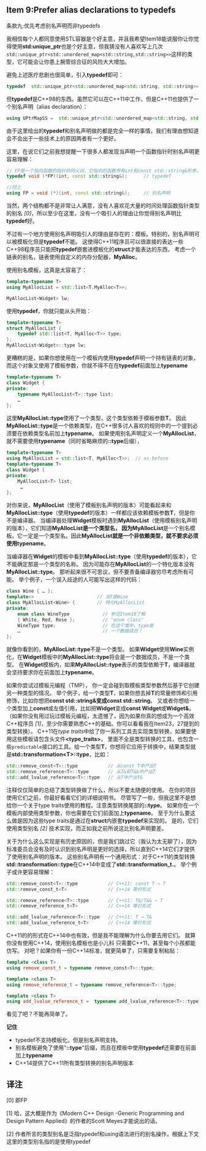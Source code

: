 ## Item 9:Prefer alias declarations to typedefs
条款九:优先考虑别名声明而非typedefs

我相信每个人都同意使用STL容器是个好主意，并且我希望Item18能说服你让你觉得使用**std:unique_ptr**也是个好主意，但我猜没有人喜欢写上几次 `std::unique_ptr<std::unordered_map<std::string,std::string>>`这样的类型，它可能会让你患上腕管综合征的风险大大增加。

避免上述医疗悲剧也很简单，引入**typedef**即可：
````cpp
typedef  std::unique_ptr<std::unordered_map<std::string, std::string>>  UPtrMapSS; 
````
但**typedef**是C++98的东西。虽然它可以在C++11中工作，但是C++11也提供了一个别名声明（alias declaration）：
````cpp
using UPtrMapSS =  std::unique_ptr<std::unordered_map<std::string, std::string>>;
````
由于这里给出的**typedef**和别名声明做的都是完全一样的事情，我们有理由想知道会不会出于一些技术上的原因两者有一个更好。

这里，在说它们之前我想提醒一下很多人都发现当声明一个函数指针时别名声明更容易理解：
````cpp
// FP是一个指向函数的指针的同义词，它指向的函数带有int和const std::string&形参，不返回任何东西
typedef void (*FP)(int, const std::string&);      // typedef

//同上
using FP = void (*)(int, const std::string&);     // 别名声明
````

当然，两个结构都不是非常让人满意，没有人喜欢花大量的时间处理函数指针类型的别名 _[0]_，所以至少在这里，没有一个吸引人的理由让你觉得别名声明比**typedef**好。

不过有一个地方使用别名声明吸引人的理由是存在的：模板。特别的，别名声明可以被模板化但是**typedef**不能。
这使得C++11程序员可以很直接的表达一些C++98程序员只能把**typedef**嵌套进模板化的**struct**才能表达的东西，
考虑一个链表的别名，链表使用自定义的内存分配器，**MyAlloc**。

使用别名模板，这真是太容易了：
````cpp
template<typename T>
using MyAllocList = std::list<T,MyAlloc<T>>;

MyAllocList<Widget> lw;
````
使用**typedef**，你就只能从头开始：
````cpp
template<typename T>                     
struct MyAllocList {                    
    typedef std::list<T, MyAlloc<T>> type;  
};                                      
MyAllocList<Widget>::type lw;         
````
更糟糕的是，如果你想使用在一个模板内使用**typedef**声明一个持有链表的对象，而这个对象又使用了模板参数，你就不得不在在**typedef**前面加上**typename**
````cpp
template<typename T> 
class Widget {                     
private:                               
    typename MyAllocList<T>::type list;    
    … 
}; 
````
这里**MyAllocList<T>::type**使用了一个类型，这个类型依赖于模板参数**T**。
因此**MyAllocList<T>::type**是一个依赖类型，在C++很多讨人喜欢的规则中的一个提到必须要在依赖类型名前加上**typename**。
如果使用别名声明定义一个**MyAllocList**，就不需要使用**typename**（同时省略麻烦的<b>::type</b>后缀），
````cpp
template<typename T> 
using MyAllocList = std::list<T, MyAlloc<T>>;  // as before
template<typename T> 
class Widget { 
private:  
    MyAllocList<T> list;                    
     …                                            
};
````
对你来说，**MyAllocList<T>**（使用了模板别名声明的版本）可能看起来和**MyAllocList<T>::type**（使用**typedef**的版本）一样都应该依赖模板参数**T**，但是你不是编译器。
当编译器处理**Widget**模板时遇到**MyAllocList<T>**（使用模板别名声明的版本），它们知道**MyAllocList<T>**是一个类型名，
因为**MyAllocList**是一个别名模板。它一定是一个类型名。因此**MyAllocList<T>**就是一个非依赖类型，就不要求必须使用**typename**。

当编译器在**Widget**的模板中看到**MyAllocList<T>::type**（使用**typedef**的版本），它不能确定那是一个类型的名称。
因为可能存在**MyAllocList**的一个特化版本没有**MyAllocList<T>::type**。
那听起来很不可思议，但不要责备编译器穷尽考虑所有可能。
举个例子，一个误入歧途的人可能写出这样的代码：
````cpp
class Wine { … };
template<>                       // 当T是Wine
class MyAllocList<Wine> {        // 特化MyAllocList
private:  
    enum class WineType            // 参见Item10了解  
    { White, Red, Rose };          // "enum class"
    WineType type;                 // 在这个类中，type是
    …                              // 一个数据成员！
};
````
就像你看到的，**MyAllocList<Wine>::type**不是一个类型。
如果**Widget**使用**Wine**实例化，在**Widget**模板中的**MyAllocList<Wine>::type**将会是一个数据成员，不是一个类型。
在**Widget**模板内，如果**MyAllocList<Wine>::type**表示的类型依赖于**T**，编译器就会坚持要求你在前面加上**typename**。

如果你尝试过模板元编程（TMP）， 你一定会碰到取模板类型参数然后基于它创建另一种类型的情况。
举个例子，给一个类型**T**，如果你想去掉**T**的常量修饰和引用修饰，比如你想把**const std::string&**变成**const std::string**。
又或者你想给一个类型加上**const**或左值引用，比如把**Widget**变成**const Widget**或**Widget&**。
（如果你没有用过玩过模板元编程，太遗憾了，因为如果你真的想成为一个高效C++程序员 _[1]_，至少你需要熟悉C++的基础。你可以看看我在Item23，27提到的类型转换）。
C++11在<em>type traits</em>中给了你一系列工具去实现类型转换，如果要使用这些模板请包含头文件<b><type_traits></b>。
里面不全是类型转换的工具，也包含一些`predictable`接口的工具。给一个类型**T**，你想将它应用于转换中，结果类型就是**std::transformation\<T\>::type**，比如：
````cpp
std::remove_const<T>::type           // 从const T中产出T
std::remove_reference<T>::type       // 从T&和T&&中产出T
std::add_lvalue_reference<T>::type   // 从T中产出T&
````
注释仅仅简单的总结了类型转换做了什么，所以不要太随便的使用。
在你的项目使用它们之前，你最好看看它们的详细说明书。
尽管写了一些，但我这里不是想给你一个关于type traits使用的教程。注意类型转换尾部的<b>::type</b>。
如果你在一个模板内部使用类型参数，你也需要在它们前面加上**typename**。
至于为什么要这么做是因为这些type traits是通过在**struct**内嵌套**typedef**来实现的。
是的，它们使用类型别名 _[2]_ 技术实现，而正如我之前所说这比别名声明要差。

关于为什么这么实现是有历史原因的，但是我们跳过它（我认为太无聊了），因为标准委员会没有及时认识到别名声明是更好的选择，所以直到C++14它们才提供了使用别名声明的版本。
这些别名声明有一个通用形式：对于C++11的类型转换**std::transformation<T>::type**在C++14中变成了**std::transformation_t.**。
举个例子或许更容易理解：
````cpp
std::remove_const<T>::type           // C++11: const T → T 
std::remove_const_t<T>               // C++14 等价形式

std::remove_reference<T>::type       // C++11: T&/T&& → T 
std::remove_reference_t<T>           // C++14 等价形式

std::add_lvalue_reference<T>::type   // C++11: T → T& 
std::add_lvalue_reference_t<T>       // C++14 等价形式
````
C++11的的形式在C++14中也有效，但是我不能理解为什么你要去用它们。
就算你没有使用C++14，使用别名模板也是小儿科
只需要C++11，甚至每个小孩都能仿写。
对吧？如果你有一份C++14标准，就更简单了，只需要复制粘贴：
````cpp
template <class T> 
using remove_const_t = typename remove_const<T>::type;

template <class T> 
using remove_reference_t = typename remove_reference<T>::type;

template <class T> 
using add_lvalue_reference_t =  typename add_lvalue_reference<T>::type; 
````
看见了吧？不能再简单了。

**记住**
+ typedef不支持模板化，但是别名声明支持。
+ 别名模板避免了使用"<b>::type</b>"后缀，而且在模板中使用**typedef**还需要在前面加上**typename**
+ C++14提供了C++11所有类型转换的别名声明版本

## 译注
[0] 即FP

[1] 哈，这大概是作为《Modern C++ Design -Generic Programming and Design Pattern Applied》的作者的Scott Meyes才能说出的话。

[2] 作者所言的类型别名是泛指typedef和using语法进行的别名操作，根据上下文这里的类型别名指的是使用typedef
